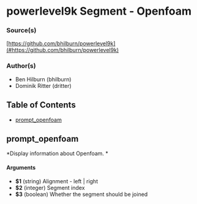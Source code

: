 # powerlevel9k Segment - Openfoam


### Source(s)

[https://github.com/bhilburn/powerlevel9k](#https://github.com/bhilburn/powerlevel9k)


### Author(s)

- Ben Hilburn (bhilburn)
- Dominik Ritter (dritter)


## Table of Contents

- [prompt_openfoam](#prompt_openfoam)

## prompt_openfoam
*Display information about Openfoam. *

#### Arguments

- **$1** (string) Alignment - left | right
- **$2** (integer) Segment index
- **$3** (boolean) Whether the segment should be joined


